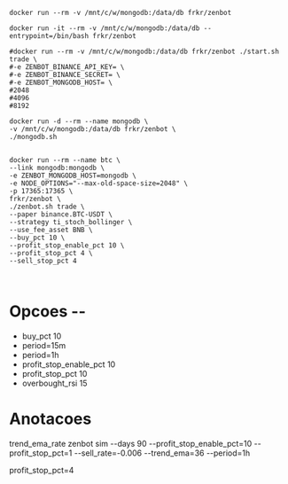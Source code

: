 ```shell
docker run --rm -v /mnt/c/w/mongodb:/data/db frkr/zenbot
```

```shell
docker run -it --rm -v /mnt/c/w/mongodb:/data/db --entrypoint=/bin/bash frkr/zenbot
```

```shell
#docker run --rm -v /mnt/c/w/mongodb:/data/db frkr/zenbot ./start.sh trade \
#-e ZENBOT_BINANCE_API_KEY= \
#-e ZENBOT_BINANCE_SECRET= \
#-e ZENBOT_MONGODB_HOST= \
#2048
#4096
#8192

docker run -d --rm --name mongodb \
-v /mnt/c/w/mongodb:/data/db frkr/zenbot \
./mongodb.sh


docker run --rm --name btc \
--link mongodb:mongodb \
-e ZENBOT_MONGODB_HOST=mongodb \
-e NODE_OPTIONS="--max-old-space-size=2048" \
-p 17365:17365 \
frkr/zenbot \
./zenbot.sh trade \
--paper binance.BTC-USDT \
--strategy ti_stoch_bollinger \
--use_fee_asset BNB \
--buy_pct 10 \
--profit_stop_enable_pct 10 \
--profit_stop_pct 4 \
--sell_stop_pct 4



```

# Opcoes --
- buy_pct 10
- period=15m
- period=1h
- profit_stop_enable_pct 10 
- profit_stop_pct 10
- overbought_rsi 15

# Anotacoes

trend_ema_rate
zenbot sim --days 90 --profit_stop_enable_pct=10 --profit_stop_pct=1 --sell_rate=-0.006 --trend_ema=36 --period=1h

profit_stop_pct=4
